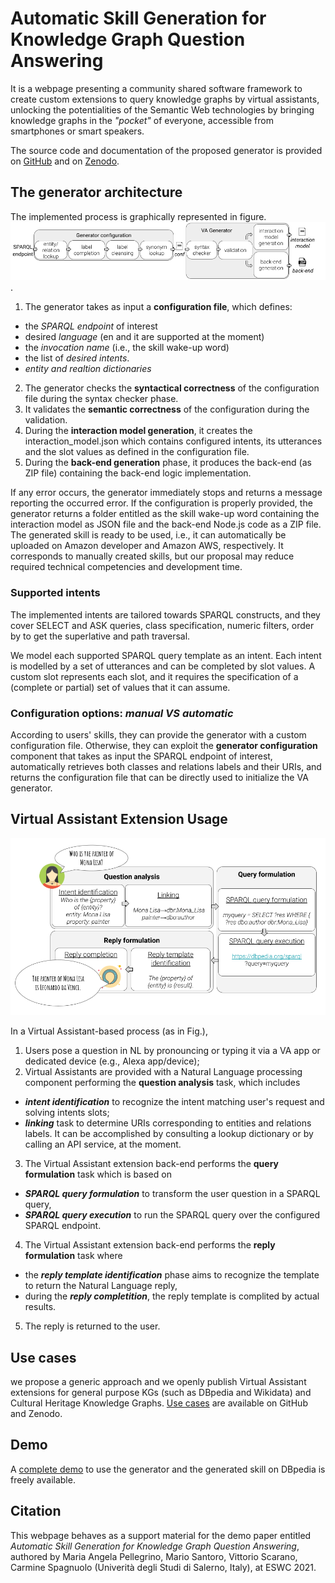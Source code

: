 # Automatic Skill Generation for Knowledge Graph Question Answering

It is a webpage presenting a community shared software framework to create custom extensions to query knowledge graphs by virtual assistants, unlocking the potentialities of the Semantic Web technologies by bringing knowledge graphs in the _"pocket"_ of everyone, accessible from smartphones or smart speakers. 

The source code and documentation of the proposed generator is provided on [GitHub](https://github.com/mariaangelapellegrino/virtual_assistant_generator) and on [Zenodo](https://doi.org/10.5281/zenodo.4605951).

## The generator architecture

The implemented process is graphically represented in figure. 
![process](img/generator_process.png).

1. The generator takes as input a **configuration file**, which defines:
- the *SPARQL endpoint* of interest
- desired *language* (en and it are supported at the moment)
- the *invocation name* (i.e., the skill wake-up word)
- the list of *desired intents*.
- *entity and realtion dictionaries*
2. The generator checks the **syntactical correctness** of the configuration file during the syntax checker phase.
3. It validates the **semantic correctness** of the configuration during the validation.
4. During the **interaction model generation**, it creates the interaction\_model.json which contains configured intents, its utterances and the slot values as defined in the configuration file.
5. During the **back-end generation** phase, it produces the back-end (as ZIP file) containing the back-end logic implementation.

If any error occurs, the generator immediately stops and returns a message reporting the occurred error. If the configuration is properly provided, the generator returns a folder entitled as the skill wake-up word containing the interaction model as JSON file and the back-end Node.js code as a ZIP file. The generated skill is ready to be used, i.e., it can automatically be uploaded on Amazon developer and Amazon AWS, respectively. It corresponds to manually created skills, but our proposal may reduce required technical competencies and development time. 

### Supported intents

The implemented intents are tailored towards SPARQL constructs, and they cover SELECT and ASK queries, class specification, numeric filters, order by to get the superlative and path traversal.

We model each supported SPARQL query template as an intent. Each intent is modelled by a set of utterances and can be completed by slot values. A custom slot represents each slot, and it requires the specification of a (complete or partial) set of values that it can assume.

### Configuration options: *manual VS automatic*

According to users' skills, they can provide the generator with a custom configuration file. Otherwise, they can exploit the **generator configuration** component that takes as input the SPARQL endpoint of interest, automatically retrieves both classes and relations labels and their URIs, and returns the configuration file that can be directly used to initialize the VA generator.

## Virtual Assistant Extension Usage

![VA-based process](img/KGQA_process.png)

In a Virtual Assistant-based process (as in Fig.), 
1. Users pose a question in NL by pronouncing or typing it via a VA app or dedicated device (e.g., Alexa app/device);
2. Virtual Assistants are provided with a Natural Language processing component performing the **question analysis** task, which includes
- **_intent identification_** to recognize the intent matching user's request and solving intents slots;
- **_linking_** task to determine URIs corresponding to entities and relations labels. It can be accomplished by consulting a lookup dictionary or by calling an API service, at the moment.
3. The Virtual Assistant extension back-end performs the **query formulation** task which is based on
- **_SPARQL query formulation_** to transform the user question in a SPARQL query,
- **_SPARQL query execution_** to run the SPARQL query over the configured SPARQL endpoint.
4. The Virtual Assistant extension back-end performs the **reply formulation** task where
- the **_reply template identification_** phase aims to recognize the template to return the Natural Language reply,
- during the **_reply completition_**, the reply template is complited by actual results.
5. The reply is returned to the user.

## Use cases

we propose a generic approach and we openly publish Virtual Assistant extensions for general purpose KGs (such as DBpedia and Wikidata) and Cultural Heritage Knowledge Graphs.
[Use cases](https://github.com/mariaangelapellegrino/virtual_assistant_generator/tree/master/use_cases) are available on GitHub and Zenodo.

## Demo

A [complete demo](./demo.md) to use the generator and the generated skill on DBpedia is freely available.

## Citation

This webpage behaves as a support material for the demo paper entitled _Automatic Skill Generation for Knowledge Graph Question Answering_, authored by Maria Angela Pellegrino, Mario Santoro, Vittorio Scarano, Carmine Spagnuolo (Univerità degli Studi di Salerno, Italy), at ESWC 2021. 